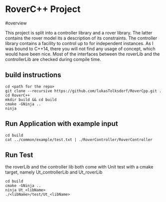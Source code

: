 # RoverC++ Project

#overview

This project is split into a controller library and a rover library. The latter contains the rover model its a description of its constraints.
The controller library contains a facility to control up to for independent instances. As I was bound to C++14, there you will not find any usage 
of concept, which would have been nice. Most of the interfaces between the roverLib and the controllerLib are checked during compile time.
## build instructions

```
cd <path for the repo>
git clone --recursive https://github.com/lukasTolksdorf/RoverCpp.git .
cd RoverC++
mkdir build && cd build
cmake -GNinja ..
ninja
```

## Run Application with example input
```
cd build
cat ../common/example/test.txt | ./RoverController/RoverController
```
## Run Test
the roverLib and the controller lib both come with Unit test with a cmake target, namely Ut_controllerLib and Ut_roverLib
```
cd build
cmake -GNinja ..
ninja Ut_<libName>
./<libName>/test/Ut_<libName>
```